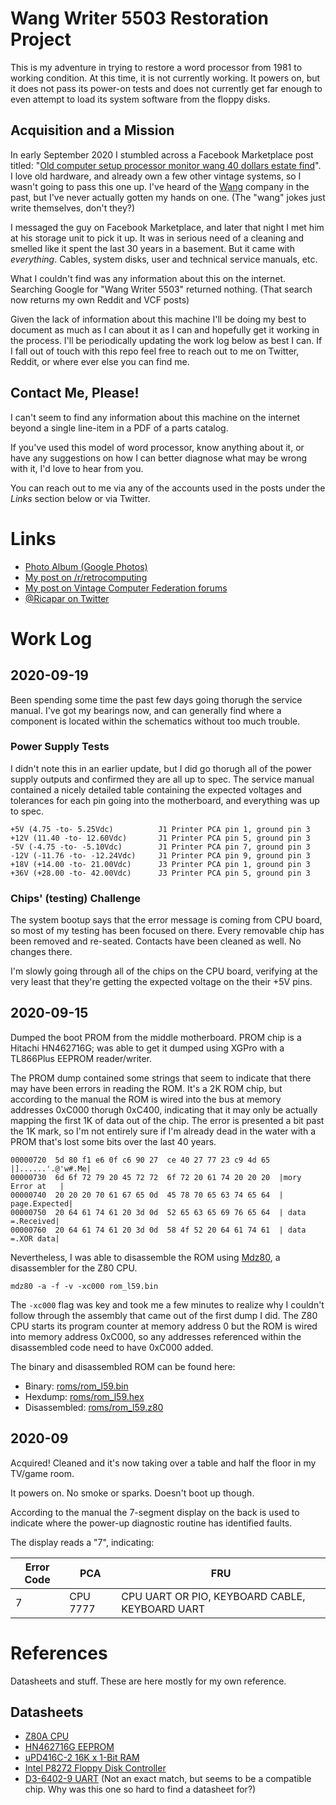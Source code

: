 # Wang Writer 5503 Restoration Project
This is my adventure in trying to restore a word processor from 1981 to working condition. At this time, it is not currently working. It powers on, but it does not pass its power-on tests and does not currently get far enough to even attempt to load its system software from the floppy disks.

## Acquisition and a Mission
In early September 2020 I stumbled across a Facebook Marketplace post titled: "[Old computer setup processor monitor wang 40 dollars estate find](images/fb_marketplace.png)". I love old hardware, and already own a few other vintage systems, so I wasn't going to pass this one up. I've heard of the [Wang](https://en.wikipedia.org/wiki/Wang_Laboratories) company in the past, but I've never actually gotten my hands on one. (The "wang" jokes just write  themselves, don't they?)

I messaged the guy on Facebook Marketplace, and later that night I met him at his storage unit to pick it up. It was in serious need of a cleaning and smelled like it spent the last 30 years in a basement. But it came with _everything_. Cables, system disks, user and technical service manuals, etc.

What I couldn't find was any information about this on the internet. Searching Google for "Wang Writer 5503" returned nothing. (That search now returns my own Reddit and VCF posts)

Given the lack of information about this machine I'll be doing my best to document as much as I can about it as I can and hopefully get it working in the process. I'll be periodically updating the work log below as best I can. If I fall out of touch with this repo feel free to reach out to me on Twitter, Reddit, or where ever else you can find me.

## Contact Me, Please!
I can't seem to find any information about this machine on the internet beyond a single line-item in a PDF of a parts catalog.

If you've used this model of word processor, know anything about it, or have any suggestions on how I can better diagnose what may be wrong with it, I'd love to hear from you.

You can reach out to me via any of the accounts used in the posts under the _Links_ section below or via Twitter.

# Links
* [Photo Album (Google Photos)](https://photos.app.goo.gl/h5TvAR3F5gg16o3e6)
* [My post on /r/retrocomputing](https://www.reddit.com/r/retrocomputing/comments/imo90m/wang_writer_5503_is_anyone_familiar_with_this/)
* [My post on Vintage Computer Federation forums](http://www.vcfed.org/forum/showthread.php?76671-Wang-Writer-5503-In-search-of-information-details-history-etc)
* [@Ricapar on Twitter](https://twitter.com/Ricapar)

# Work Log

## 2020-09-19
Been spending some time the past few days going thorugh the service manual. I've got my bearings now, and can generally find where a component is located within the schematics without too much trouble.


### Power Supply Tests
I didn't note this in an earlier update, but I did go thorugh all of the power supply outputs and confirmed they are all up to spec. The service manual contained a nicely detailed table containing the expected voltages and tolerances for each pin going into the motherboard, and everything was up to spec.

```
+5V (4.75 -to- 5.25Vdc)          J1 Printer PCA pin 1, ground pin 3
+12V (11.40 -to- 12.60Vdc)       J1 Printer PCA pin 5, ground pin 3
-5V (-4.75 -to- -5.10Vdc)        J1 Printer PCA pin 7, ground pin 3
-12V (-11.76 -to- -12.24Vdc)     J1 Printer PCA pin 9, ground pin 3
+18V (+14.00 -to- 21.00Vdc)      J3 Printer PCA pin 1, ground pin 3
+36V (+28.00 -to- 42.00Vdc)      J3 Printer PCA pin 5, ground pin 3
```

### Chips' (testing) Challenge
The system bootup says that the error message is coming from CPU board, so most of my testing has been focused on there. Every removable chip has been removed and re-seated. Contacts have been cleaned as well. No changes there.

I'm slowly going through all of the chips on the CPU board, verifying at the very least that they're getting the expected voltage on the their +5V pins.


## 2020-09-15
Dumped the boot PROM from the middle motherboard. PROM chip is a Hitachi HN462716G; was able to get it dumped using XGPro with a TL866Plus EEPROM reader/writer. 

The PROM dump contained some strings that seem to indicate that there may have been errors in reading the ROM. It's a 2K ROM chip, but according to the manual the ROM is wired into the bus at memory addresses 0xC000 thorugh 0xC400, indicating that it may only be actually mapping the first 1K of data out of the chip. The error is presented a bit past the 1K mark, so I'm not entirely sure if I'm already dead in the water with a PROM that's lost some bits over the last 40 years.

```
00000720  5d 80 f1 e6 0f c6 90 27  ce 40 27 77 23 c9 4d 65  |]......'.@'w#.Me|
00000730  6d 6f 72 79 20 45 72 72  6f 72 20 61 74 20 20 20  |mory Error at   |
00000740  20 20 20 70 61 67 65 0d  45 78 70 65 63 74 65 64  |   page.Expected|
00000750  20 64 61 74 61 20 3d 0d  52 65 63 65 69 76 65 64  | data =.Received|
00000760  20 64 61 74 61 20 3d 0d  58 4f 52 20 64 61 74 61  | data =.XOR data|
```

Nevertheless, I was able to disassemble the ROM using [Mdz80](https://www.z80cpu.eu/78-data-articles/projects/76-mzt), a disassembler for the Z80 CPU.

```
mdz80 -a -f -v -xc000 rom_l59.bin
```
The `-xc000` flag was key and took me a few minutes to realize why I couldn't follow through the assembly that came out of the first dump I did. The Z80 CPU starts its program counter at memory address 0 but the ROM is wired into memory address 0xC000, so any addresses referenced within the disassembled code need to have 0xC000 added.

The binary and disassembled ROM can be found here:

* Binary: [roms/rom_l59.bin](roms/rom_l59.bin)
* Hexdump: [roms/rom_l59.hex](roms/rom_l59.hex)
* Disassembled: [roms/rom_l59.z80](roms/rom_l59.z80)

## 2020-09
Acquired! Cleaned and it's now taking over a table and half the floor in my TV/game room.

It powers on. No smoke or sparks. Doesn't boot up though.

According to the manual the 7-segment display on the back is used to indicate where the power-up diagnostic routine has identified faults.

The display reads a "7", indicating:

| Error Code | PCA      | FRU                                            |
|------------|----------|------------------------------------------------|
| 7          | CPU 7777 | CPU UART OR PIO, KEYBOARD CABLE, KEYBOARD UART |


# References

Datasheets and stuff. These are here mostly for my own reference.

## Datasheets
* [Z80A CPU](https://www.zilog.com/manage_directlink.php?filepath=docs/z80/um0080&extn=.pdf)
* [HN462716G EEPROM](https://pdf1.alldatasheet.com/datasheet-pdf/view/116083/HITACHI/HN462716G.html)
* [uPD416C-2 16K x 1-Bit RAM](https://www.datasheets360.com/pdf/1852544526355807954)
* [Intel P8272 Floppy Disk Controller](https://datasheetspdf.com/pdf-file/627488/IntelCorporation/8272/1)
* [D3-6402-9 UART](https://datasheetspdf.com/datasheet/D3-6402R-9Z.html) (Not an exact match, but seems to be a compatible chip. Why was this one so hard to find a datasheet for?)
